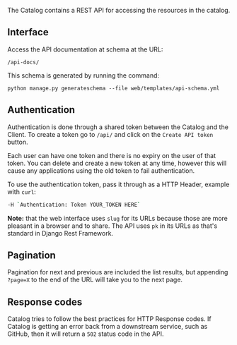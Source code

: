 The Catalog contains a REST API for accessing the resources in the catalog.

## Interface

Access the API documentation at schema at the URL:

`/api-docs/`

This schema is generated by running the command:

`python manage.py generateschema --file web/templates/api-schema.yml`

## Authentication

Authentication is done through a shared token between the Catalog and the Client. To create a token go to `/api/` and click on the `Create API token` button.

Each user can have one token and there is no expiry on the user of that token. You can delete and create a new token at any time, however this will cause any applications using the old token to fail authentication.

To use the authentication token, pass it through as a HTTP Header, example with `curl`:

```bash
-H `Authentication: Token YOUR_TOKEN HERE`
```

**Note:** that the web interface uses `slug` for its URLs because those are more pleasant in a browser and to share. The API uses `pk` in its URLs as that's standard in Django Rest Framework.

## Pagination

Pagination for next and previous are included the list results, but appending `?page=X` to the end of the URL will take you to the next page.

## Response codes

Catalog tries to follow the best practices for HTTP Response codes. If Catalog is getting an error back from a downstream service, such as GitHub, then it will return a `502` status code in the API.